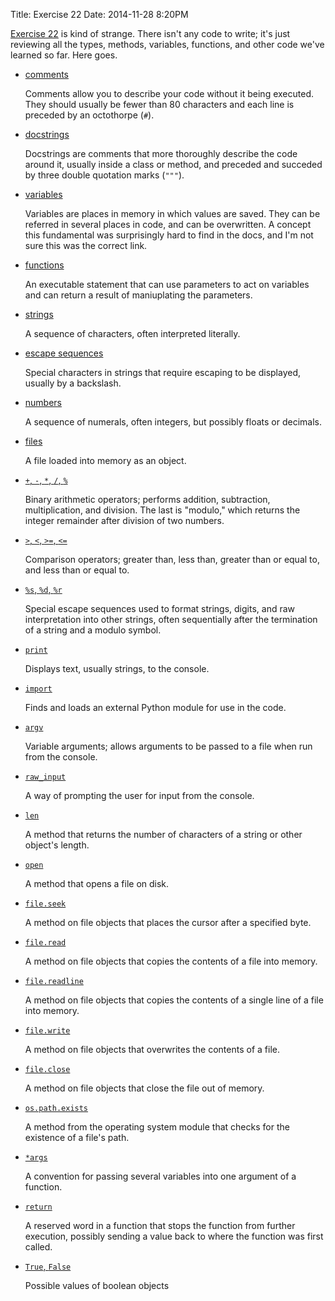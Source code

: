 Title: Exercise 22
Date: 2014-11-28 8:20PM

[Exercise 22](http://learnpythonthehardway.org/book/ex22.html) is kind of strange. There isn't any code to write; it's just reviewing all the types, methods, variables, functions, and other code we've learned so far. Here goes.

- [comments](https://docs.python.org/2/reference/lexical_analysis.html#comments)

    Comments allow you to describe your code without it being executed. They should usually be fewer than 80 characters and each line is preceded by an octothorpe (`#`).

- [docstrings](https://www.python.org/dev/peps/pep-0257/#one-line-docstrings)

    Docstrings are comments that more thoroughly describe the code around it, usually inside a class or method, and preceded and succeded by three double quotation marks (`"""`).

- [variables](https://docs.python.org/2/reference/lexical_analysis.html#delimiters)

    Variables are places in memory in which values are saved. They can be referred in several places in code, and can be overwritten. A concept this fundamental was surprisingly hard to find in the docs, and I'm not sure this was the correct link.

- [functions](https://docs.python.org/2/reference/compound_stmts.html#function)

    An executable statement that can use parameters to act on variables and can return a result of maniuplating the parameters.

- [strings](https://docs.python.org/2/reference/lexical_analysis.html#string-literals)

    A sequence of characters, often interpreted literally.

- [escape sequences](https://docs.python.org/2/reference/lexical_analysis.html#string-literals)

    Special characters in strings that require escaping to be displayed, usually by a backslash.

- [numbers](https://docs.python.org/2/reference/lexical_analysis.html#numeric-literals)

    A sequence of numerals, often integers, but possibly floats or decimals.

- [files](https://docs.python.org/2/library/stdtypes.html#file-objects)

    A file loaded into memory as an object.

- [`+`, `-`, `*`, `/`, `%`](https://docs.python.org/2/reference/expressions.html#binary-arithmetic-operations)

    Binary arithmetic operators; performs addition, subtraction, multiplication, and division. The last is "modulo," which returns the integer remainder after division of two numbers.

- [`>`, `<`, `>=`, `<=`](https://docs.python.org/2/library/stdtypes.html#comparisons)

    Comparison operators; greater than, less than, greater than or equal to, and less than or equal to.

- [`%s`, `%d`, `%r`](https://docs.python.org/2/library/stdtypes.html#string-formatting)

    Special escape sequences used to format strings, digits, and raw interpretation into other strings, often sequentially after the termination of a string and a modulo symbol.

- [`print`](https://docs.python.org/2/library/functions.html#print)

    Displays text, usually strings, to the console.

- [`import`](https://docs.python.org/2/library/stdtypes.html#modules)

    Finds and loads an external Python module for use in the code.

- [`argv`](https://docs.python.org/2/library/sys.html#sys.argv)

    Variable arguments; allows arguments to be passed to a file when run from the console.

- [`raw_input`](https://docs.python.org/2/library/functions.html#raw_input)

    A way of prompting the user for input from the console.

- [`len`](https://docs.python.org/2/library/functions.html#len)

    A method that returns the number of characters of a string or other object's length.

- [`open`](https://docs.python.org/2/library/functions.html#open)

    A method that opens a file on disk.

- [`file.seek`](https://docs.python.org/2/library/stdtypes.html#file.seek)

    A method on file objects that places the cursor after a specified byte.

- [`file.read`](https://docs.python.org/2/library/stdtypes.html#file.read)

    A method on file objects that copies the contents of a file into memory.

- [`file.readline`](https://docs.python.org/2/library/stdtypes.html#file.readline)

    A method on file objects that copies the contents of a single line of a file into memory.

- [`file.write`](https://docs.python.org/2/library/stdtypes.html#file.write)

    A method on file objects that overwrites the contents of a file.

- [`file.close`](https://docs.python.org/2/library/stdtypes.html#file.close)

    A method on file objects that close the file out of memory.

- [`os.path.exists`](https://docs.python.org/2/library/os.path.html#os.path.exists)

    A method from the operating system module that checks for the existence of a file's path.

- [`*args`](https://docs.python.org/2/glossary.html#term-parameter)

    A convention for passing several variables into one argument of a function.

- [`return`](https://docs.python.org/2/reference/simple_stmts.html#return)

    A reserved word in a function that stops the function from further execution, possibly sending a value back to where the function was first called.

- [`True`, `False`](https://docs.python.org/2/library/stdtypes.html#boolean-values)

    Possible values of boolean objects
